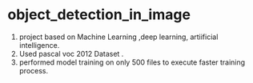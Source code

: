 # object_detection_in_image
1. project based on Machine Learning ,deep learning, artiificial intelligence.
2. Used pascal voc 2012 Dataset .
3. performed model training on only 500 files to execute faster training process.
